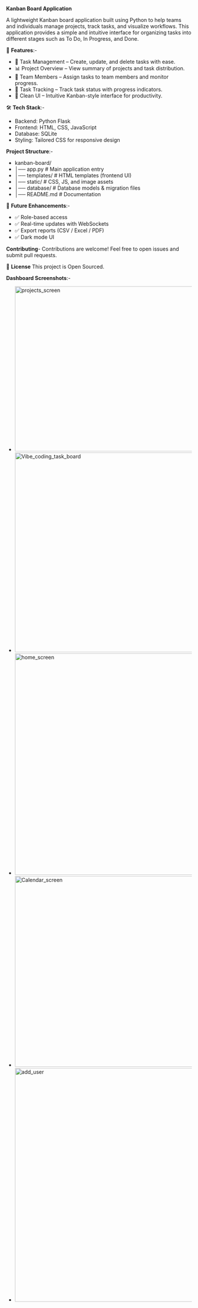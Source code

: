 **Kanban Board Application**

A lightweight Kanban board application built using Python to help teams and individuals manage projects, track tasks, and visualize workflows. This application provides a simple and intuitive interface for organizing tasks into different stages such as To Do, In Progress, and Done.

🚀 **Features**:-

- 📌 Task Management – Create, update, and delete tasks with ease.
- 📊 Project Overview – View summary of projects and task distribution.
- 👥 Team Members – Assign tasks to team members and monitor progress.
- 📅 Task Tracking – Track task status with progress indicators.
- 🎨 Clean UI – Intuitive Kanban-style interface for productivity.

🛠️ **Tech Stack**:-
- Backend: Python Flask
- Frontend: HTML, CSS, JavaScript 
- Database: SQLite 
- Styling: Tailored CSS for responsive design

**Project Structure**:-
- kanban-board/
- │── app.py              # Main application entry
- │── templates/          # HTML templates (frontend UI)
- │── static/             # CSS, JS, and image assets
- │── database/           # Database models & migration files
- │── README.md           # Documentation


🔮 **Future Enhancements**:-
- ✅ Role-based access
- ✅ Real-time updates with WebSockets
- ✅ Export reports (CSV / Excel / PDF)
- ✅ Dark mode UI

**Contributing**-
Contributions are welcome! Feel free to open issues and submit pull requests.

📜 **License**
This project is Open Sourced.

**Dashboard Screenshots**:-

- <img width="1027" height="447" alt="projects_screen" src="https://github.com/user-attachments/assets/f5ea0a81-2d76-42c3-a708-0eb091e6c3a6" />

- <img width="1269" height="541" alt="Vibe_coding_task_board" src="https://github.com/user-attachments/assets/d9cab746-82e2-48fb-8bfb-82ac33ce02d5" />

- <img width="1296" height="600" alt="home_screen" src="https://github.com/user-attachments/assets/2f5f6d82-b13e-479f-aabf-395f6a99349f" />

- <img width="1218" height="517" alt="Calendar_screen" src="https://github.com/user-attachments/assets/f4d48e7f-6a0f-4b7b-99dd-2e8e60ae01d8" />

- <img width="852" height="633" alt="add_user" src="https://github.com/user-attachments/assets/c0555f07-6660-4ec9-8ca4-86ee8e0acac6" />





